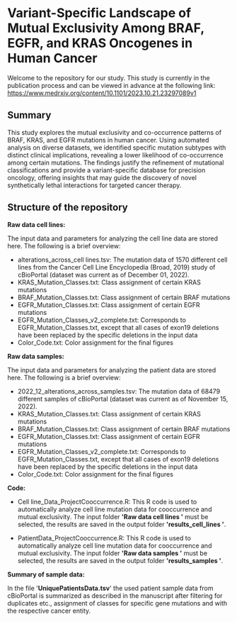 # **Variant-Specific Landscape of Mutual Exclusivity Among BRAF, EGFR, and KRAS Oncogenes in Human Cancer**

Welcome to the repository for our study. This study is currently in the publication process and can be viewed in advance at the following link:
https://www.medrxiv.org/content/10.1101/2023.10.21.23297089v1

## **Summary**
This study explores the mutual exclusivity and co-occurrence patterns of BRAF, KRAS, and EGFR mutations in human cancer. Using automated analysis on diverse datasets, we identified specific mutation subtypes with distinct clinical implications, revealing a lower likelihood of co-occurrence among certain mutations. The findings justify the refinement of mutational classifications and provide a variant-specific database for precision oncology, offering insights that may guide the discovery of novel synthetically lethal interactions for targeted cancer therapy.

## **Structure of the repository**
**Raw data cell lines:**

The input data and parameters for analyzing the cell line data are stored here. The following is a brief overview:
- alterations_across_cell lines.tsv: The mutation data of 1570 different cell lines from the Cancer Cell Line Encyclopedia (Broad, 2019) study of cBioPortal (dataset was current as of December 01, 2022).
- KRAS_Mutation_Classes.txt: Class assignment of certain KRAS mutations
- BRAF_Mutation_Classes.txt: Class assignment of certain BRAF mutations
- EGFR_Mutation_Classes.txt: Class assignment of certain EGFR mutations
- EGFR_Mutation_Classes_v2_complete.txt: Corresponds to EGFR_Mutation_Classes.txt, except that all cases of exon19 deletions have been replaced by the specific deletions in the input data
- Color_Code.txt: Color assignment for the final figures

**Raw data samples:**

The input data and parameters for analyzing the patient data are stored here. The following is a brief overview:
- 2022_12_alterations_across_samples.tsv: The mutation data of 68479 different samples of cBioPortal (dataset was current as of November 15, 2022).
- KRAS_Mutation_Classes.txt: Class assignment of certain KRAS mutations
- BRAF_Mutation_Classes.txt: Class assignment of certain BRAF mutations
- EGFR_Mutation_Classes.txt: Class assignment of certain EGFR mutations
- EGFR_Mutation_Classes_v2_complete.txt: Corresponds to EGFR_Mutation_Classes.txt, except that all cases of exon19 deletions have been replaced by the specific deletions in the input data
- Color_Code.txt: Color assignment for the final figures

**Code:**

- Cell line_Data_ProjectCooccurrence.R: This R code is used to automatically analyze cell line mutation data for cooccurrence and mutual exclusivity. The input folder **'Raw data cell lines '** must be selected, the results are saved in the output folder **'results_cell_lines '**.

- PatientData_ProjectCooccurrence.R: This R code is used to automatically analyze cell line mutation data for cooccurrence and mutual exclusivity. The input folder **'Raw data samples '** must be selected, the results are saved in the output folder **'results_samples '**.

**Summary of sample data:**

In the file '**UniquePatientsData.tsv**' the used patient sample data from cBioPortal is summarized as described in the manuscript after filtering for duplicates etc., assignment of classes for specific gene mutations and with the respective cancer entity.
